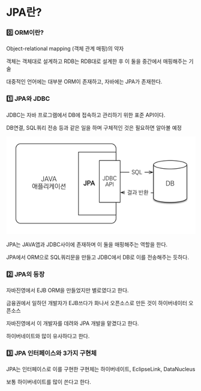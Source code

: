 # JPA란?

### 0️⃣ ORM이란?

Object-relational mapping (객체 관계 매핑)의 약자

객체는 객체대로 설계하고 RDB는 RDB대로 설계한 후 이 둘을 중간에서 매핑해주는 기술

대중적인 언어에는 대부분 ORM이 존재하고, 자바에는 JPA가 존재한다.



### 1️⃣ JPA와 JDBC

JDBC는 자바 프로그램에서 DB에 접속하고 관리하기 위한 표준 API이다.

DB연결, SQL쿼리 전송 등과 같은 일을 하며 구체적인 것은 필요하면 알아볼 예정

![image-20230724045514248](img/image-20230724045514248.png)

JPA는 JAVA앱과 JDBC사이에 존재하며 이 둘을 매핑해주는 역할을 한다.

JPA에서 ORM으로 SQL쿼리문을 만들고 JDBC에서 DB로 이를 전송해주는 듯하다.



### 2️⃣ JPA의 등장

자바진영에서 EJB ORM을 만들었지만 별로였다고 한다.

금융권에서 일하던 개발자가 EJB쓰다가 화나서 오픈소스로 만든 것이 하이버네이터 오픈소스

자바진영에서 이 개발자를 데려와 JPA 개발을 맡겼다고 한다.

하이버네이트와 많이 유사하다고 한다.



### 3️⃣ JPA 인터페이스와 3가지 구현체

JPA는 인터페이스로 이를 구현한 구현체는 하이버네이트, EclipseLink, DataNucleus

보통 하이버네이트를 많이 쓴다고 한다.

